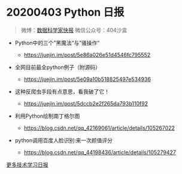 # 20200403 Python 日报
> 微博：[数据科学家快报](https://www.weibo.com/wukehao)
> 微信公众号：404沙盒
- Python中的三个”黑魔法“与”骚操作“
  - https://juejin.im/post/5e86a026e51d4546fc795552

- 全网目前最全python例子（附源码）
  - https://juejin.im/post/5e09a10b518825497e534936

- 这种反爬虫手段有点意思，看我破了它！
  - https://juejin.im/post/5dccb2e2f265da793b110f92

- 利用Python绘制南丁格尔图
  - https://blog.csdn.net/qq_42169061/article/details/105267022


- python调用百度人脸识别:来一次颜值评分
  - https://blog.csdn.net/qq_44198436/article/details/105279427
  
[更多技术学习日报](https://github.com/KehaoWu/dailypython)
